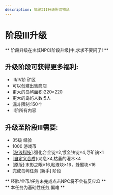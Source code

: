 ```yaml
---
description: 阶段III升级所需物品
---
```


# 阶段III升级

** 阶段升级在主城NPC\[阶段升级\]中,求求不要问了! **

## 升级阶段可获得更多福利:  
- III/IV阶 矿区  
- 可以创建出售商店   
- 更大的岛屿面积:220×220  
- 更大的岛屿人数:5人  
- 漏斗限制:150个 
- II阶所有内容 

## 升级至阶段III需要:  
- 35级 经验  
- 1000 游戏币  
- [\[粘液科技\]](https://doc.skycraft.cn/plugins/slimefun):强化合金锭×2,镀金铁锭×4,寻矿镐×1  
- [\[自定义合成\]](https://doc.skycraft.cn/plugins/minetinker):龙息×4,枯萎的灌木×4  
- \[原版\]:末影之眼×16,粘液块×16，蜂蜜块×16
- 完成岛屿任务 \[新手\] 阶段    

** 经验/金币/任务未完成点击NPC将不会有反应:D **  
** 本任务为基础性任务,偏难 **

